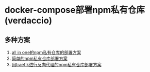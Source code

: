 # docker-compose部署npm私有仓库(verdaccio)

## 多种方案
1. [all in one的npm私有仓库的部署方案](./allinone) 
2. [简单的npm私有仓库部署方案](./local) 
3. [用traefik进行反向代理的npm私有仓库部署方案](./traefik) 